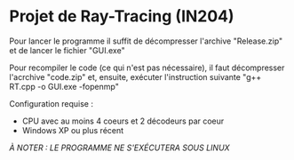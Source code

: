 # Projet de Ray-Tracing (IN204)

Pour lancer le programme il suffit de décompresser l'archive "Release.zip" et de lancer le fichier "GUI.exe"

Pour recompiler le code (ce qui n'est pas nécessaire), il faut décompresser l'acrchive "code.zip" et, ensuite, exécuter l'instruction suivante "g++ RT.cpp -o GUI.exe -fopenmp"

Configuration requise : 
- CPU avec au moins 4 coeurs et 2 décodeurs par coeur
- Windows XP ou plus récent 

*À NOTER : LE PROGRAMME NE S'EXÉCUTERA SOUS LINUX*
